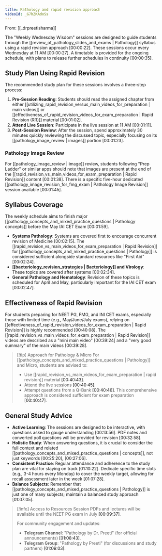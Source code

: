 ```yaml
---
title: Pathology and rapid revision approach
videoId: _G7hZKAdoSs
---
```


From: [[_drpreetisharma]] <br/> 

The "Weekly Wednesday Wisdom" sessions are designed to guide students through the [[review_of_pathology_slides_and_exams | Pathology]] syllabus using a rapid revision approach <a class="yt-timestamp" data-t="00:00:22">[00:00:22]</a>. These sessions occur every Wednesday at 11 AM <a class="yt-timestamp" data-t="00:00:27">[00:00:27]</a>. A timetable is provided for the ongoing schedule, with plans to release further schedules in continuity <a class="yt-timestamp" data-t="00:00:35">[00:00:35]</a>.

## Study Plan Using Rapid Revision

The recommended study plan for these sessions involves a three-step process:

1.  **Pre-Session Reading**: Students should read the assigned chapter from either [[utilizing_rapid_revision_versus_main_videos_for_preparation | main videos]] or [[effectiveness_of_rapid_revision_videos_for_exam_preparation | Rapid Revision (RR)]] material <a class="yt-timestamp" data-t="00:01:02">[00:01:02]</a>.
2.  **Attend Live Session**: Participate in the live session at 11 AM <a class="yt-timestamp" data-t="00:01:11">[00:01:11]</a>.
3.  **Post-Session Review**: After the session, spend approximately 30 minutes quickly reviewing the discussed topic, especially focusing on its [[pathology_image_review | images]] portion <a class="yt-timestamp" data-t="00:01:23">[00:01:23]</a>.

### Pathology Image Review

For [[pathology_image_review | image]] review, students following "Prep Ladder" or similar apps should note that images are present at the end of the [[rapid_revision_vs_main_videos_for_exam_preparation | Rapid Revision]] content <a class="yt-timestamp" data-t="00:01:38">[00:01:38]</a>. There is a specific five-hour dedicated [[pathology_image_revision_for_fmg_exam | Pathology Image Revision]] session available <a class="yt-timestamp" data-t="00:01:45">[00:01:45]</a>.

## Syllabus Coverage

The weekly schedule aims to finish major [[pathology_concepts_and_mixed_practice_questions | Pathology concepts]] before the May IAI CET Exam <a class="yt-timestamp" data-t="00:01:59">[00:01:59]</a>.

*   **Systems Pathology**: Systems are covered first to encourage concurrent revision of Medicine <a class="yt-timestamp" data-t="00:02:15">[00:02:15]</a>. The [[rapid_revision_vs_main_videos_for_exam_preparation | Rapid Revision]] for [[pathology_concepts_and_mixed_practice_questions | Pathology]] is considered sufficient alongside standard resources like "First Aid" <a class="yt-timestamp" data-t="00:02:24">[00:02:24]</a>.
*   **[[bacteriology_revision_strategies | Bacteriology]] and Virology**: These topics are covered after systems <a class="yt-timestamp" data-t="00:02:34">[00:02:34]</a>.
*   **General Pathology and Hematology**: Revision of these topics is scheduled for April and May, particularly important for the IAI CET exam <a class="yt-timestamp" data-t="00:02:47">[00:02:47]</a>.

## Effectiveness of Rapid Revision

For students preparing for NEET PG, FMG, and INI CET exams, especially those with limited time (e.g., May/June/July exams), relying on [[effectiveness_of_rapid_revision_videos_for_exam_preparation | Rapid Revision]] is highly recommended <a class="yt-timestamp" data-t="00:40:08">[00:40:08]</a>. The [[rapid_revision_vs_main_videos_for_exam_preparation | Rapid Revision]] videos are described as a "mini main video" <a class="yt-timestamp" data-t="00:39:24">[00:39:24]</a> and a "very good summary" of the main videos <a class="yt-timestamp" data-t="00:39:28">[00:39:28]</a>.

>[!tip] Approach for Pathology & Micro
>For [[pathology_concepts_and_mixed_practice_questions | Pathology]] and Micro, students are advised to:
>- Use [[rapid_revision_vs_main_videos_for_exam_preparation | rapid revision]] material <a class="yt-timestamp" data-t="00:40:43">[00:40:43]</a>.
>- Attend the live sessions <a class="yt-timestamp" data-t="00:40:45">[00:40:45]</a>.
>- Attempt questions from a Q-Bank <a class="yt-timestamp" data-t="00:40:46">[00:40:46]</a>.
>This comprehensive approach is considered sufficient for exam preparation <a class="yt-timestamp" data-t="00:40:47">[00:40:47]</a>.

## General Study Advice

*   **Active Learning**: The sessions are designed to be interactive, with questions asked to gauge understanding <a class="yt-timestamp" data-t="00:13:56">[00:13:56]</a>. PDF notes and converted poll questions will be provided for revision <a class="yt-timestamp" data-t="00:32:58">[00:32:58]</a>.
*   **Holistic Study**: When answering questions, it is crucial to consider the full context and related [[pathology_concepts_and_mixed_practice_questions | concepts]], not just keywords <a class="yt-timestamp" data-t="00:25:20">[00:25:20]</a>, <a class="yt-timestamp" data-t="00:27:06">[00:27:06]</a>.
*   **Consistent Practice**: Regular attendance and adherence to the study plan are vital for staying on track <a class="yt-timestamp" data-t="01:10:22">[01:10:22]</a>. Dedicate specific time slots (e.g., 3-4 hours every Monday) to cover the weekly target, allowing for recall assessment later in the week <a class="yt-timestamp" data-t="01:07:28">[01:07:28]</a>.
*   **Balance Subjects**: Remember that [[pathology_concepts_and_mixed_practice_questions | Pathology]] is just one of many subjects; maintain a balanced study approach <a class="yt-timestamp" data-t="01:07:05">[01:07:05]</a>.

>[!info] Access to Resources
>Session PDFs and lectures will be available until the NEET PG exam in July <a class="yt-timestamp" data-t="00:09:37">[00:09:37]</a>.
>
>For community engagement and updates:
>- **Telegram Channel**: "Pathology by Dr. Preeti" (for official announcements) <a class="yt-timestamp" data-t="01:08:43">[01:08:43]</a>.
>- **Telegram Group**: "Pathology by Preeti" (for discussions and study partners) <a class="yt-timestamp" data-t="01:09:03">[01:09:03]</a>.